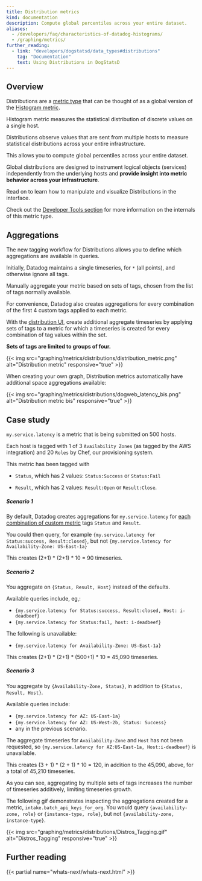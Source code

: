 ```yaml
---
title: Distribution metrics
kind: documentation
description: Compute global percentiles across your entire dataset.
aliases:
  - /developers/faq/characteristics-of-datadog-histograms/
  - /graphing/metrics/
further_reading:
  - link: "developers/dogstatsd/data_types#distributions"
    tag: "Documentation"
    text: Using Distributions in DogStatsD
---
```


## Overview
Distributions are a [metric type][1] that can be thought of as a global version of the [Histogram metric][2]. 

Histogram metric measures the statistical distribution of discrete values on a single host. 

Distributions observe values that are sent from multiple hosts to measure statistical distributions across your entire infrastructure.

This allows you to compute global percentiles across your entire dataset.

Global distributions are designed to instrument logical objects (services) independently from the underlying hosts and **provide insight into metric behavior across your infrastructure**.

Read on to learn how to manipulate and visualize Distributions in the interface.

Check out the [Developer Tools section][5] for more information on the internals of this metric type. 

## Aggregations 

The new tagging workflow for Distributions allows you to define which aggregations are available in queries.

Initially, Datadog maintains a single timeseries, for `*` (all points), and otherwise ignore all tags. 

Manually aggregate your metric based on sets of tags, chosen from the list of tags normally available. 

For convenience, Datadog also creates aggregations for every combination of the first 4 custom tags applied to each metric.

With the [distribution UI][3], create additional aggregate timeseries by applying sets of tags to a metric for which a timeseries is created for every combination of tag values within the set. 

**Sets of tags are limited to groups of four.**

{{< img src="graphing/metrics/distributions/distribution_metric.png" alt="Distribution metric" responsive="true" >}}

When creating your own graph, Distribution metrics automatically have additional space aggregations available:

{{< img src="graphing/metrics/distributions/dogweb_latency_bis.png" alt="Distribution metric bis" responsive="true" >}}

## Case study

`my.service.latency` is a metric that is being submitted on 500 hosts.  

Each host is tagged with 1 of 3 `Availability Zones` (as tagged by the AWS integration) and 20 `Roles` by Chef, our provisioning system.  

This metric has been tagged with 

* `Status`, which has 2 values: `Status:Success` or `Status:Fail`

* `Result`, which has 2 values: `Result:Open` or `Result:Close`.

##### Scenario 1

By default, Datadog creates aggregations for `my.service.latency` for [each combination of custom metric][4] tags `Status` and `Result`.  

You could then query, for example `{my.service.latency for Status:success, Result:closed}`, but not `{my.service.latency for Availability-Zone: US-East-1a}`

This creates (2+1) * (2+1) * 10 = 90 timeseries.

##### Scenario 2

You aggregate on `{Status, Result, Host}` instead of the defaults.

Available queries include, eg,:

* `{my.service.latency for Status:success, Result:closed, Host: i-deadbeef}`
* `{my.service.latency for Status:fail, host: i-deadbeef}`

The following is unavailable: 

* `{my.service.latency for Availability-Zone: US-East-1a}`

This creates (2+1) * (2+1) * (500+1) * 10 = 45,090 timeseries. 

##### Scenario 3

You aggregate by `{Availability-Zone, Status}`, in addition to `{Status, Result, Host}`.

Available queries include:

* `{my.service.latency for AZ: US-East-1a}`
* `{my.service.latency for AZ: US-West-2b, Status: Success}`
*  any in the previous scenario.

The aggregate timeseries for `Availability-Zone` and `Host` has not been requested, so `{my.service.latency for AZ:US-East-1a, Host:i-deadbeef}` is unavailable.

This creates (3 + 1) * (2 + 1) * 10 = 120, in addition to the 45,090, above, for a total of 45,210 timeseries.  

As you can see, aggregating by multiple sets of tags increases the number of timeseries additively, limiting timeseries growth.

The following gif demonstrates inspecting the aggregations created for a metric, `intake.batch_api_keys_for_org`. You would query `{availability-zone, role}` or `{instance-type, role}`, but not `{availability-zone, instance-type}`.

{{< img src="graphing/metrics/distributions/Distros_Tagging.gif" alt="Distros_Tagging" responsive="true" >}}

## Further reading

{{< partial name="whats-next/whats-next.html" >}}

[1]: /developers/metrics
[2]: /developers/metrics/histograms
[3]: https://app.datadoghq.com/metric/distribution_metrics
[4]: /developers/metrics/custom_metrics
[5]: /developers/metrics/distributions
